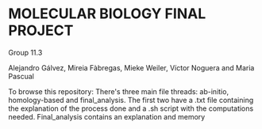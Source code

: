 # MOLECULAR BIOLOGY FINAL PROJECT
Group 11.3

Alejandro Gálvez, Mireia Fàbregas, Mieke Weiler, Víctor Noguera and Maria Pascual

To browse this repository: 
There's three main file threads: ab-initio, homology-based and final_analysis. The first two have a .txt file containing the explanation of the process done and a .sh script with the computations needed. Final_analysis contains an explanation and memory
